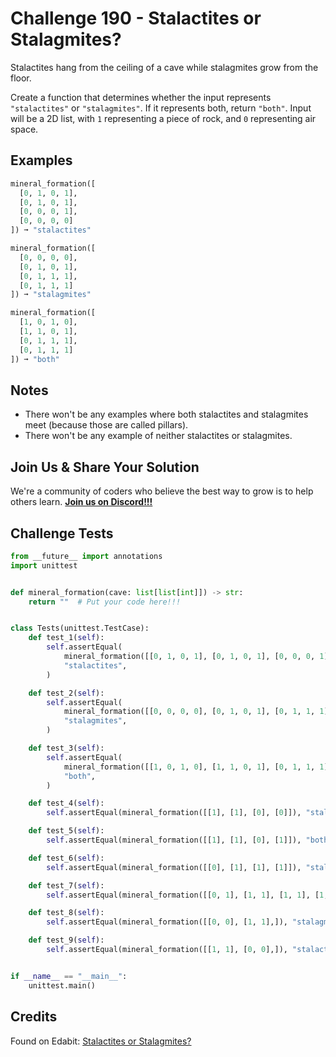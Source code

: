 # Challenge 190 - Stalactites or Stalagmites?

Stalactites hang from the ceiling of a cave while stalagmites grow from the floor.

Create a function that determines whether the input represents `"stalactites"` or `"stalagmites"`. If it represents both, return `"both"`. Input will be a 2D list, with `1` representing a piece of rock, and `0` representing air space.

## Examples
```python
mineral_formation([
  [0, 1, 0, 1],
  [0, 1, 0, 1],
  [0, 0, 0, 1],
  [0, 0, 0, 0]
]) ➞ "stalactites"

mineral_formation([
  [0, 0, 0, 0],
  [0, 1, 0, 1],
  [0, 1, 1, 1],
  [0, 1, 1, 1]
]) ➞ "stalagmites"

mineral_formation([
  [1, 0, 1, 0],
  [1, 1, 0, 1],
  [0, 1, 1, 1],
  [0, 1, 1, 1]
]) ➞ "both"
```
## Notes

- There won't be any examples where both stalactites and stalagmites meet (because those are called pillars).
- There won't be any example of neither stalactites or stalagmites.

## Join Us & Share Your Solution

We're a community of coders who believe the best way to grow is to help others learn. **[Join us on Discord!!!](https://discord.gg/sfHykntuGy)**

## Challenge Tests
```py
from __future__ import annotations
import unittest


def mineral_formation(cave: list[list[int]]) -> str:
    return ""  # Put your code here!!!


class Tests(unittest.TestCase):
    def test_1(self):
        self.assertEqual(
            mineral_formation([[0, 1, 0, 1], [0, 1, 0, 1], [0, 0, 0, 1], [0, 0, 0, 0]]),
            "stalactites",
        )

    def test_2(self):
        self.assertEqual(
            mineral_formation([[0, 0, 0, 0], [0, 1, 0, 1], [0, 1, 1, 1], [0, 1, 1, 1]]),
            "stalagmites",
        )

    def test_3(self):
        self.assertEqual(
            mineral_formation([[1, 0, 1, 0], [1, 1, 0, 1], [0, 1, 1, 1], [0, 1, 1, 1]]),
            "both",
        )

    def test_4(self):
        self.assertEqual(mineral_formation([[1], [1], [0], [0]]), "stalactites")

    def test_5(self):
        self.assertEqual(mineral_formation([[1], [1], [0], [1]]), "both")

    def test_6(self):
        self.assertEqual(mineral_formation([[0], [1], [1], [1]]), "stalagmites")

    def test_7(self):
        self.assertEqual(mineral_formation([[0, 1], [1, 1], [1, 1], [1, 0]]), "both")

    def test_8(self):
        self.assertEqual(mineral_formation([[0, 0], [1, 1],]), "stalagmites")

    def test_9(self):
        self.assertEqual(mineral_formation([[1, 1], [0, 0],]), "stalactites")


if __name__ == "__main__":
    unittest.main()
```
## Credits

Found on Edabit: [Stalactites or Stalagmites?](https://edabit.com/challenge/n5Ar5F2CJMpGRXz3o)
